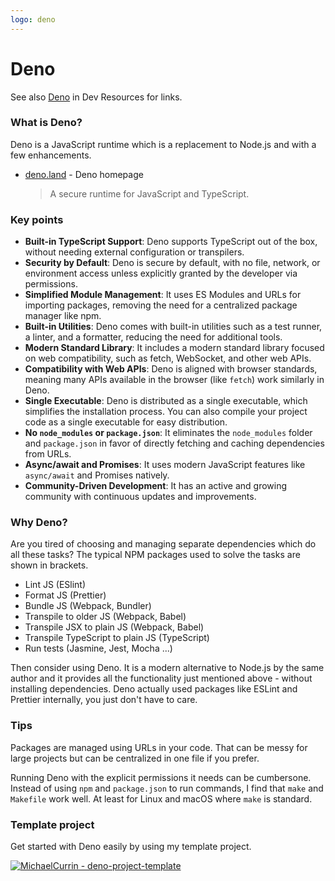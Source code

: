 ```yaml
---
logo: deno
---
```

# Deno


See also [Deno](https://michaelcurrin.github.io/dev-resources/resources/javascript/deno/) in Dev Resources for links.

### What is Deno?

Deno is a JavaScript runtime which is a replacement to Node.js and with a few enhancements.

- [deno.land](https://deno.land/) - Deno homepage
    > A secure runtime for JavaScript and TypeScript.

### Key points

- **Built-in TypeScript Support**: Deno supports TypeScript out of the box, without needing external configuration or transpilers.
- **Security by Default**: Deno is secure by default, with no file, network, or environment access unless explicitly granted by the developer via permissions.
- **Simplified Module Management**: It uses ES Modules and URLs for importing packages, removing the need for a centralized package manager like npm.
- **Built-in Utilities**: Deno comes with built-in utilities such as a test runner, a linter, and a formatter, reducing the need for additional tools.
- **Modern Standard Library**: It includes a modern standard library focused on web compatibility, such as fetch, WebSocket, and other web APIs.
- **Compatibility with Web APIs**: Deno is aligned with browser standards, meaning many APIs available in the browser (like `fetch`) work similarly in Deno.
- **Single Executable**: Deno is distributed as a single executable, which simplifies the installation process. You can also compile your project code as a single executable for easy distribution.
- **No `node_modules` or `package.json`**: It eliminates the `node_modules` folder and `package.json` in favor of directly fetching and caching dependencies from URLs.
- **Async/await and Promises**: It uses modern JavaScript features like `async/await` and Promises natively.
- **Community-Driven Development**: It has an active and growing community with continuous updates and improvements.

### Why Deno?

Are you tired of choosing and managing separate dependencies which do all these tasks? The typical NPM packages used to solve the tasks are shown in brackets.

- Lint JS (ESlint)
- Format JS (Prettier)
- Bundle JS (Webpack, Bundler)
- Transpile to older JS (Webpack, Babel)
- Transpile JSX to plain JS (Webpack, Babel)
- Transpile TypeScript to plain JS (TypeScript)
- Run tests (Jasmine, Jest, Mocha ...)

Then consider using Deno. It is a modern alternative to Node.js by the same author and it provides all the functionality just mentioned above - without installing dependencies. Deno actually used packages like ESLint and Prettier internally, you just don't have to care.

### Tips

Packages are managed using URLs in your code. That can be messy for large projects but can be centralized in one file if you prefer.

Running Deno with the explicit permissions it needs can be cumbersone. Instead of using `npm` and `package.json` to run commands, I find that `make` and `Makefile` work well. At least for Linux and macOS where `make` is standard.


### Template project

Get started with Deno easily by using my template project.

[![MichaelCurrin - deno-project-template](https://img.shields.io/static/v1?label=MichaelCurrin&message=deno-project-template&color=blue&logo=github)](https://github.com/MichaelCurrin/deno-project-template)


